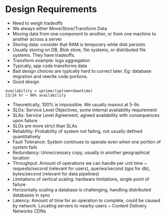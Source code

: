 # Design Requirements

- Need to weigh tradeoffs
- We always either Move/Store/Transform Data
- Moving data from one component to another, or from one machine to another across a server
- Storing data: consider that RAM is temporary while disk persists
- Usually storing on DB, Blob store, file systems, or distributed file systems. They have tradeoffs.
- Transform example: logs aggregation
- Typically, app code transforms data
- Bad design choices are typically hard to correct later. Eg: database migration and rewrite code portions.
- Good design
```
availability = uptime/(uptime+downtime)
23/24 hr ~ 96% availability
```
- Theoretically, 100% is impossible. We usually maxout at 5-9s
- SLOs: Service Level Objectives, some internal availability requirement
- SLAs: Service Level Agreement, agreed availability with consequences upon failure
- SLOs are more strict than SLAs
- Reliability: Probability of system not failing, not usually defined quantitatively
- Fault Tolerance: System continues to operate even when one portion of system fails
- Redundancy: Unneccessary copy, usually in another geographical location
- Throughput: Amount of operations we can handle per unit time ~ requests/second (relevant for users), queries/second (qps for db), bytes/second (relevant for data pipelines)
- Limitations of vertical scaling: hardware limitations, single point of failure
- Horizontally scaling a database is challenging, handling distributed databases in sync
- Latency: Amount of time for an operation to complete, could be caused by network. Locating servers to nearby users ~ Content Delivery Networks CDNs
